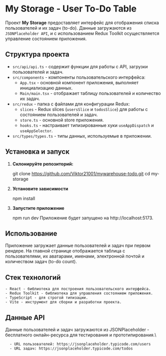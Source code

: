 # My Storage - User To-Do Table

Проект **My Storage** предоставляет интерфейс для отображения списка пользователей и их задач (to-do). Данные загружаются из `JSONPlaceholder API`, и с использованием Redux Toolkit осуществляется управление состоянием приложения.

## Структура проекта

- `src/api/api.ts` - содержит функции для работы с API, загрузки пользователей и задач.
- `src/components` - компоненты пользовательского интерфейса:
  - `App.tsx` - основной компонент приложения, выполняет инициализацию данных.
  - `Main/main.tsx` - отображает таблицу пользователей и количество их задач.
- `src/redux` - папка с файлами для конфигурации Redux:
  - `slices` - Redux slices (`usersSlice` и `todosSlice`) для работы с состоянием пользователей и задач.
  - `store.ts` - основной store приложения.
  - `hooks.ts` - настраивает типизированные хуки `useAppDispatch` и `useAppSelector`.
- `src/types/types.ts` - типы данных, используемые в приложении.

## Установка и запуск

1. **Склонируйте репозиторий:**

   git clone https://github.com/Viktor21001/mywarehouse-todo.git
   cd my-storage

2. **Установите зависимости**

    npm install

3. **Запустите приложение**

    npm run dev
Приложение будет запущено на http://localhost:5173.

## Использование
  Приложение загружает данные пользователей и задач при первом рендере. На главной странице отображается таблица с пользователями, их аватарами, именами, электронной почтой и количеством задач (to-do count).

## Стек технологий

    - React - библиотека для построения пользовательского интерфейса.
    - Redux Toolkit - библиотека для управления состоянием приложения.
    - TypeScript - для строгой типизации.
    - Vite - инструмент для сборки и разработки проекта.

## Данные API
  Данные пользователей и задач загружаются из JSONPlaceholder - бесплатного онлайн-ресурса для тестирования и прототипирования.\
  
      - URL пользователей: https://jsonplaceholder.typicode.com/users
      - URL задач: https://jsonplaceholder.typicode.com/todos

